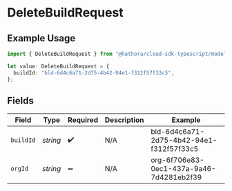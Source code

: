 # DeleteBuildRequest

## Example Usage

```typescript
import { DeleteBuildRequest } from "@hathora/cloud-sdk-typescript/models/operations";

let value: DeleteBuildRequest = {
  buildId: "bld-6d4c6a71-2d75-4b42-94e1-f312f57f33c5",
};
```

## Fields

| Field                                    | Type                                     | Required                                 | Description                              | Example                                  |
| ---------------------------------------- | ---------------------------------------- | ---------------------------------------- | ---------------------------------------- | ---------------------------------------- |
| `buildId`                                | *string*                                 | :heavy_check_mark:                       | N/A                                      | bld-6d4c6a71-2d75-4b42-94e1-f312f57f33c5 |
| `orgId`                                  | *string*                                 | :heavy_minus_sign:                       | N/A                                      | org-6f706e83-0ec1-437a-9a46-7d4281eb2f39 |